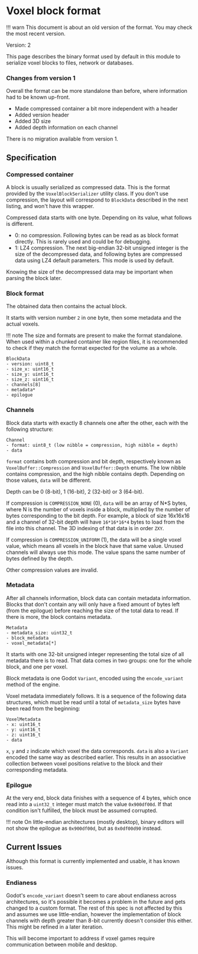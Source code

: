Voxel block format
====================

!!! warn
    This document is about an old version of the format. You may check the most recent version.

Version: 2

This page describes the binary format used by default in this module to serialize voxel blocks to files, network or databases.

### Changes from version 1

Overall the format can be more standalone than before, where information had to be known up-front.

- Made compressed container a bit more independent with a header
- Added version header
- Added 3D size
- Added depth information on each channel

There is no migration available from version 1.


Specification
----------------

### Compressed container

A block is usually serialized as compressed data.
This is the format provided by the `VoxelBlockSerializer` utility class. If you don't use compression, the layout will correspond to `BlockData` described in the next listing, and won't have this wrapper.

Compressed data starts with one byte. Depending on its value, what follows is different.

- 0: no compression. Following bytes can be read as as block format directly. This is rarely used and could be for debugging.
- 1: LZ4 compression. The next big-endian 32-bit unsigned integer is the size of the decompressed data, and following bytes are compressed data using LZ4 default parameters. This mode is used by default.

Knowing the size of the decompressed data may be important when parsing the block later.

### Block format

The obtained data then contains the actual block.

It starts with version number `2` in one byte, then some metadata and the actual voxels.

!!! note
    The size and formats are present to make the format standalone. When used within a chunked container like region files, it is recommended to check if they match the format expected for the volume as a whole.

```
BlockData
- version: uint8_t
- size_x: uint16_t
- size_y: uint16_t
- size_z: uint16_t
- channels[8]
- metadata*
- epilogue
```

### Channels

Block data starts with exactly 8 channels one after the other, each with the following structure:

```
Channel
- format: uint8_t (low nibble = compression, high nibble = depth)
- data
```

`format` contains both compression and bit depth, respectively known as `VoxelBuffer::Compression` and `VoxelBuffer::Depth` enums. The low nibble contains compression, and the high nibble contains depth. Depending on those values, `data` will be different.

Depth can be 0 (8-bit), 1 (16-bit), 2 (32-bit) or 3 (64-bit).

If compression is `COMPRESSION_NONE` (0), `data` will be an array of N*S bytes, where N is the number of voxels inside a block, multiplied by the number of bytes corresponding to the bit depth. For example, a block of size 16x16x16 and a channel of 32-bit depth will have `16*16*16*4` bytes to load from the file into this channel.
The 3D indexing of that data is in order `ZXY`.

If compression is `COMPRESSION_UNIFORM` (1), the data will be a single voxel value, which means all voxels in the block have that same value. Unused channels will always use this mode. The value spans the same number of bytes defined by the depth.

Other compression values are invalid.

### Metadata

After all channels information, block data can contain metadata information. Blocks that don't contain any will only have a fixed amount of bytes left (from the epilogue) before reaching the size of the total data to read. If there is more, the block contains metadata.

```
Metadata
- metadata_size: uint32_t
- block_metadata
- voxel_metadata[*]
```

It starts with one 32-bit unsigned integer representing the total size of all metadata there is to read. That data comes in two groups: one for the whole block, and one per voxel.

Block metadata is one Godot `Variant`, encoded using the `encode_variant` method of the engine.

Voxel metadata immediately follows. It is a sequence of the following data structures, which must be read until a total of `metadata_size` bytes have been read from the beginning:

```
VoxelMetadata
- x: uint16_t
- y: uint16_t
- z: uint16_t
- data
```

`x`, `y` and `z` indicate which voxel the data corresponds. `data` is also a `Variant` encoded the same way as described earlier. This results in an associative collection between voxel positions relative to the block and their corresponding metadata.

### Epilogue

At the very end, block data finishes with a sequence of 4 bytes, which once read into a `uint32_t` integer must match the value `0x900df00d`. If that condition isn't fulfilled, the block must be assumed corrupted.

!!! note
    On little-endian architectures (mostly desktop), binary editors will not show the epilogue as `0x900df00d`, but as `0x0df00d90` instead.


Current Issues
----------------

Although this format is currently implemented and usable, it has known issues.

### Endianess

Godot's `encode_variant` doesn't seem to care about endianess across architectures, so it's possible it becomes a problem in the future and gets changed to a custom format.
The rest of this spec is not affected by this and assumes we use little-endian, however the implementation of block channels with depth greater than 8-bit currently doesn't consider this either. This might be refined in a later iteration.

This will become important to address if voxel games require communication between mobile and desktop.
